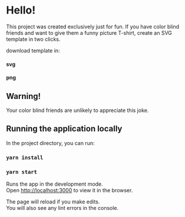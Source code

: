 # Hello!

This project was created exclusively just for fun. If you have color blind friends and want to give them a funny picture T-shirt, create an SVG template in two clicks.

download template in:
#### svg
#### png

## Warning!
Your color blind friends are unlikely to appreciate this joke.

## Running the application locally

In the project directory, you can run:

### `yarn install`
### `yarn start`

Runs the app in the development mode.\
Open [http://localhost:3000](http://localhost:3000) to view it in the browser.

The page will reload if you make edits.\
You will also see any lint errors in the console.
